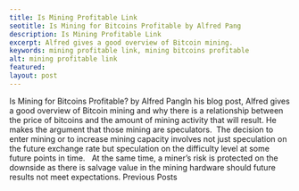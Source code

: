 ```yaml
---
title: Is Mining Profitable Link
seotitle: Is Mining for Bitcoins Profitable by Alfred Pang
description: Is Mining Profitable Link
excerpt: Alfred gives a good overview of Bitcoin mining.
keywords: mining profitable link, mining bitcoins profitable
alt: mining profitable link
featured: 
layout: post
---
```

Is Mining for Bitcoins Profitable? by Alfred PangIn his blog post, Alfred gives a good overview of Bitcoin mining and why there is a relationship between the price of bitcoins and the amount of mining activity that will result.
He makes the argument that those mining are speculators.  The decision to enter mining or to increase mining capacity involves not just speculation on the future exchange rate but speculation on the difficulty level at some future points in time.  
At the same time, a miner’s risk is protected on the downside as there is salvage value in the mining hardware should future results not meet expectations.
Previous Posts
